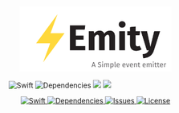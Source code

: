 <p align="center"><img width=60% src="https://github.com/SKOx0/Emity/blob/master/Images/logo.png"></p>

&nbsp;&nbsp;&nbsp;&nbsp;&nbsp;&nbsp;&nbsp;&nbsp;&nbsp;&nbsp;&nbsp;&nbsp;&nbsp;&nbsp;&nbsp;&nbsp;&nbsp;&nbsp;&nbsp;
![Swift](https://img.shields.io/badge/Swift-4.2-yellow.svg?style=flat-square)
![Dependencies](https://img.shields.io/badge/dependencies-up%20to%20date-brightgreen.svg?style=flat-square)
[![](https://img.shields.io/github/issues/SKOx0/Emity.svg?style=flat-square)](https://github.com/SKOx0/Emity/issues)
![](https://img.shields.io/github/license/SKOx0/Emity.svg?style=flat-square)

<div align="center">
  <!-- Language -->
  <a href="https://img.shields.io/badge/Swift-4.2-yellow.svg?style=flat-square">
    <img src="https://img.shields.io/badge/Swift-4.2-yellow.svg?style=flat-square"
      alt="Swift" />
  </a>
  <!-- Dependencies -->
  <a href="https://img.shields.io/badge/dependencies-up%20to%20date-brightgreen.svg?style=flat-square">
    <img src="https://img.shields.io/badge/dependencies-up%20to%20date-brightgreen.svg?style=flat-square"
      alt="Dependencies" />
  </a>
  <!-- Issues -->
  <a href="https://github.com/SKOx0/Emity/issues">
    <img src="https://img.shields.io/github/issues/SKOx0/Emity.svg?style=flat-square"
      alt="Issues" />
  </a>
  <!-- License -->
  <a href="https://img.shields.io/github/license/SKOx0/Emity.svg?style=flat-square">
    <img src="https://img.shields.io/github/license/SKOx0/Emity.svg?style=flat-square"
      alt="License" />
  </a>
</div>